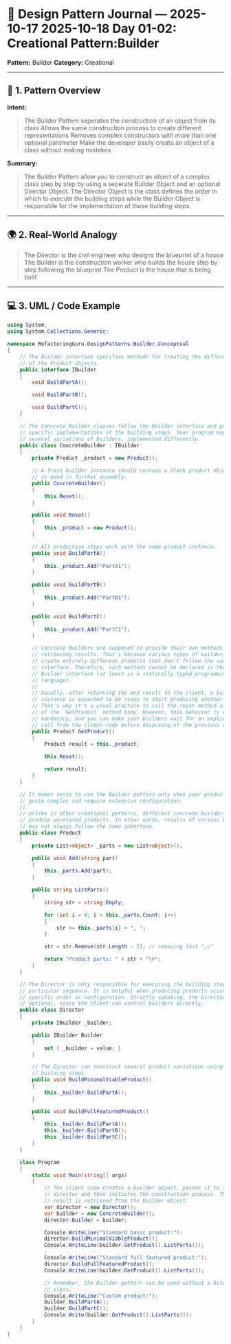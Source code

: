# 🧱 Design Pattern Journal — 2025-10-17 2025-10-18 Day 01-02: Creational Pattern:Builder

**Pattern:** Builder
**Category:** Creational

---

## 🧩 1. Pattern Overview

**Intent:**

> The Builder Pattern seperates the construction of an object from its class
> Allows the same construction process to create different representations
> Removes complex constructors with more than one optional parameter
> Make the developer easily create an object of a class without making mistakes

**Summary:**

> The Builder Pattern allow you to construct an object of a complex class
> step by step by using a seperate Builder Object and an optional Director Object.
> The Director Object is the class defines the order in which to execute the building
> steps
> while the Builder Object is responsible for the implementation of those building
> steps.

---

## 🌍 2. Real-World Analogy

> The Director is the civil engineer who designs the blueprint of a house
> The Builder is the construction worker who builds the house step by step
> following the blueprint
> The Product is the house that is being built

---

## 💻 3. UML / Code Example

```csharp
using System;
using System.Collections.Generic;

namespace RefactoringGuru.DesignPatterns.Builder.Conceptual
{
    // The Builder interface specifies methods for creating the different parts
    // of the Product objects.
    public interface IBuilder
    {
        void BuildPartA();

        void BuildPartB();

        void BuildPartC();
    }

    // The Concrete Builder classes follow the Builder interface and provide
    // specific implementations of the building steps. Your program may have
    // several variations of Builders, implemented differently.
    public class ConcreteBuilder : IBuilder
    {
        private Product _product = new Product();

        // A fresh builder instance should contain a blank product object, which
        // is used in further assembly.
        public ConcreteBuilder()
        {
            this.Reset();
        }

        public void Reset()
        {
            this._product = new Product();
        }

        // All production steps work with the same product instance.
        public void BuildPartA()
        {
            this._product.Add("PartA1");
        }

        public void BuildPartB()
        {
            this._product.Add("PartB1");
        }

        public void BuildPartC()
        {
            this._product.Add("PartC1");
        }

        // Concrete Builders are supposed to provide their own methods for
        // retrieving results. That's because various types of builders may
        // create entirely different products that don't follow the same
        // interface. Therefore, such methods cannot be declared in the base
        // Builder interface (at least in a statically typed programming
        // language).
        //
        // Usually, after returning the end result to the client, a builder
        // instance is expected to be ready to start producing another product.
        // That's why it's a usual practice to call the reset method at the end
        // of the `GetProduct` method body. However, this behavior is not
        // mandatory, and you can make your builders wait for an explicit reset
        // call from the client code before disposing of the previous result.
        public Product GetProduct()
        {
            Product result = this._product;

            this.Reset();

            return result;
        }
    }

    // It makes sense to use the Builder pattern only when your products are
    // quite complex and require extensive configuration.
    //
    // Unlike in other creational patterns, different concrete builders can
    // produce unrelated products. In other words, results of various builders
    // may not always follow the same interface.
    public class Product
    {
        private List<object> _parts = new List<object>();

        public void Add(string part)
        {
            this._parts.Add(part);
        }

        public string ListParts()
        {
            string str = string.Empty;

            for (int i = 0; i < this._parts.Count; i++)
            {
                str += this._parts[i] + ", ";
            }

            str = str.Remove(str.Length - 2); // removing last ",c"

            return "Product parts: " + str + "\n";
        }
    }

    // The Director is only responsible for executing the building steps in a
    // particular sequence. It is helpful when producing products according to a
    // specific order or configuration. Strictly speaking, the Director class is
    // optional, since the client can control builders directly.
    public class Director
    {
        private IBuilder _builder;

        public IBuilder Builder
        {
            set { _builder = value; }
        }

        // The Director can construct several product variations using the same
        // building steps.
        public void BuildMinimalViableProduct()
        {
            this._builder.BuildPartA();
        }

        public void BuildFullFeaturedProduct()
        {
            this._builder.BuildPartA();
            this._builder.BuildPartB();
            this._builder.BuildPartC();
        }
    }

    class Program
    {
        static void Main(string[] args)
        {
            // The client code creates a builder object, passes it to the
            // director and then initiates the construction process. The end
            // result is retrieved from the builder object.
            var director = new Director();
            var builder = new ConcreteBuilder();
            director.Builder = builder;

            Console.WriteLine("Standard basic product:");
            director.BuildMinimalViableProduct();
            Console.WriteLine(builder.GetProduct().ListParts());

            Console.WriteLine("Standard full featured product:");
            director.BuildFullFeaturedProduct();
            Console.WriteLine(builder.GetProduct().ListParts());

            // Remember, the Builder pattern can be used without a Director
            // class.
            Console.WriteLine("Custom product:");
            builder.BuildPartA();
            builder.BuildPartC();
            Console.Write(builder.GetProduct().ListParts());
        }
    }
}
```
